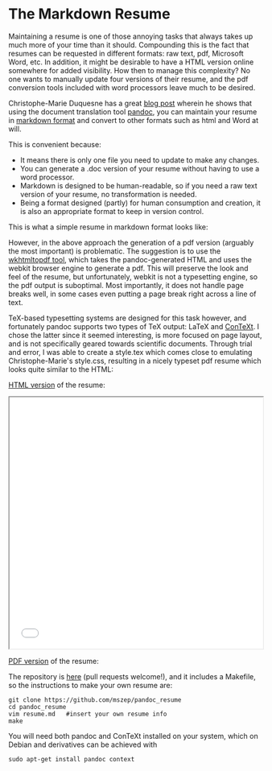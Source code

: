 # The Markdown Resume

Maintaining a resume is one of those annoying tasks that always takes
up much more of your time than it should. Compounding this is the fact
that resumes can be requested in different formats: raw text, pdf,
Microsoft Word, etc. In addition, it might be desirable to have a HTML
version online somewhere for added visibility. How then to manage this
complexity? No one wants to manually update four versions of their
resume, and the pdf conversion tools included with word processors
leave much to be desired.

Christophe-Marie Duquesne has a great [blog post][chmd] wherein he
shows that using the document translation tool [pandoc][pandoc], you
can maintain your resume in [markdown format][markdown] and convert
to other formats such as html and Word at will.

This is convenient because:
 * It means there is only one file you need to update to make any
   changes.
 * You can generate a .doc version of your resume without having to use
   a word processor.
 * Markdown is designed to be human-readable, so if you need a raw text
   version of your resume, no transformation is needed.
 * Being a format designed (partly) for human consumption and creation,
   it is also an appropriate format to keep in version control.

This is what a simple resume in markdown format looks like:

<script src="https://gist.github.com/mszep/d3235240cc6653d6eeaa.js"></script>

However, in the above approach the generation of a pdf version
(arguably the most important) is problematic. The suggestion is to use
the [wkhtmltopdf tool][wkhtmltopdf], which takes the pandoc-generated
HTML and uses the webkit browser engine to generate a pdf. This will
preserve the look and feel of the resume, but unfortunately, webkit is
not a typesetting engine, so the pdf output is suboptimal. Most
importantly, it does not handle page breaks well, in some cases even
putting a page break right across a line of text.

TeX-based typesetting systems are designed for this task however, and
fortunately pandoc supports two types of TeX output: LaTeX and
[ConTeXt][context]. I chose the latter since it seemed interesting, is
more focused on page layout, and is not specifically geared towards
scientific documents. Through trial and error, I was able to create a
style.tex which comes close to emulating Christophe-Marie's style.css,
resulting in a nicely typeset pdf resume which looks quite similar to
the HTML:

[HTML version](resume.html) of the resume:

<iframe src="resume.html" width=100% height=500px></iframe>

[PDF version](resume.pdf) of the resume:

<object data="resume.pdf" type="application/pdf" width=100% height=500px></object>

The repository is [here][repo] (pull requests welcome!), and it includes
a Makefile, so the instructions to make your own resume are:

    git clone https://github.com/mszep/pandoc_resume
    cd pandoc_resume
    vim resume.md   #insert your own resume info
    make

You will need both pandoc and ConTeXt installed on your system, which
on Debian and derivatives can be achieved with

    sudo apt-get install pandoc context

[chmd]: http://blog.chmd.fr/editing-a-cv-in-markdown-with-pandoc.html
[pandoc]: http://johnmacfarlane.net/pandoc/
[markdown]: http://daringfireball.net/projects/markdown/syntax
[wkhtmltopdf]: http://wkhtmltopdf.org/
[context]: http://wiki.contextgarden.net/
[repo]: https://github.com/mszep/pandoc_resume
